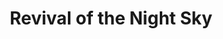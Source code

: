 ---
title: "Revival of the Night Sky"
index:
  - revival-of-the-night-sky
permalink: /adventures/revival-of-the-night-sky/
excerpt: ""
---